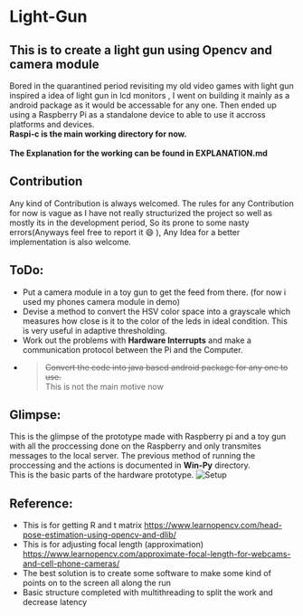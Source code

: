 # Light-Gun

## This is to create a light gun using Opencv and camera module
Bored in the quarantined period revisiting my old video games with light gun inspired a idea of light gun in lcd monitors , I went on building it mainly as a android package as it would be accessable for any one. Then ended up using a Raspberry Pi as a standalone device to able to use it accross platforms and devices.<br/>
**Raspi-c is the main working directory for now.**<br/><br/>
**The Explanation for the working can be found in EXPLANATION.md**
## Contribution
Any kind of Contribution is always welcomed. The rules for any Contribution for now is vague as I have not really structurized the project so well as mostly its in the development period, So its prone to some nasty errors(Anyways feel free to report it :smile: ), Any Idea for a better implementation is also welcome.
## ToDo:
- Put a camera module in a toy gun to get the feed from there. (for now i used my phones camera module in demo)
- Devise a method to convert the HSV color space into a grayscale which measures how close is it to the color of the leds in ideal condition. This is very useful in adaptive thresholding.
- Work out the problems with **Hardware Interrupts** and make a communication protocol between the Pi and the Computer.
- ><del>Convert the code into java based android package for any one to use.</del><br/>
This is not the main motive now

## Glimpse:
This is the glimpse of the prototype made with Raspberry pi and a toy gun with all the proccessing done on the Raspberry and only transmites messages to the local server. The previous method of running the proccessing and the actions is documented in **Win-Py** directory.<br/>
This is the basic parts of the hardware prototype.
![Setup](https://raw.githubusercontent.com/hex-plex/Light-Gun.apk/master/images/gun_setup.jpg)

## Reference:
- This is for getting R and t matrix  https://www.learnopencv.com/head-pose-estimation-using-opencv-and-dlib/
- This is for adjusting focal length (approximation) https://www.learnopencv.com/approximate-focal-length-for-webcams-and-cell-phone-cameras/
- The best solution is to create some software to make some kind of points on to the screen all along the run
- Basic structure completed with multithreading to split the work and decrease latency
